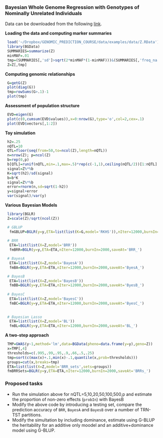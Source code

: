 ### Bayesian Whole Genome Regression with Genotypes of Nominally Unrelated Individuals

Data can be downloaded from the following [link](https://www.dropbox.com/s/8mfk0dh2oj3ch8j/Z.RData?dl=0).

**Loading the data and computing marker summaries**

```R
 load('~/Dropbox/GENOMIC_PREDICTION_COURSE/data/examples/data/Z.RData')
 library(BGData)
 SUMMARIES=summarize(Z)
 minMAF=.01
 tmp=(SUMMARIES[,'sd']>sqrt(2*minMAF*(1-minMAF)))&(SUMMARIES[,'freq_na']<.05)
 Z=Z[,tmp]
```

**Computing genomic relationships**

```R
 G=getG(Z)
 plot(diag(G))
 tmp=rowSums(G>.1)-1 
 plot(tmp)
```


**Assessment of population structure**
```R
 EVD=eigen(G)
 plot(c(0,cumsum(EVD$values)),x=0:nrow(G),type='o',col=2,cex=.1)
 plot(EVD$vectors[,1:2])
```

**Toy simulation**
```R
 h2=.25
 nQTL=10
 QTL=floor(seq(from=50,to=ncol(Z),length=nQTL))
 n=nrow(Z); p=ncol(Z)
 b=rep(0,p)
 b[QTL]=runif(nQTL,min=.1,max=.5)*rep(c(-1,1),ceiling(nQTL/2))[1:nQTL]
 signal=Z%*%b
 K=sqrt(h2)/sd(signal)
 b=b*K
 signal=Z%*%b
 error=rnorm(n,sd=sqrt(1-h2))
 y=signal+error
 var(signal)/var(y)
```

**Various Bayesian Models**
```R
 library(BGLR)
 Z=scale(Z)/sqrt(ncol(Z))

 # GBLUP
  fmGBLUP=BGLR(y=y,ETA=list(list(K=G,model='RKHS')),nIter=12000,burnIn=2000,saveAt='GBLUP_')
 
 # BRR
  ETA=list(list(X=Z,model='BRR'))
  fmBRR=BGLR(y=y,ETA=ETA,nIter=12000,burnIn=2000,saveAt='BRR_')

 # BayesA
  ETA=list(list(X=Z,model='BayesA'))
  fmBA=BGLR(y=y,ETA=ETA,nIter=12000,burnIn=2000,saveAt='ByesA_')

 # BayesB
  ETA=list(list(X=Z,model='BayesB'))
  fmBB=BGLR(y=y,ETA=ETA,nIter=12000,burnIn=2000,saveAt='ByesB_')
  
 # BayesC
  ETA=list(list(X=Z,model='BayesC'))
  fmBC=BGLR(y=y,ETA=ETA,nIter=12000,burnIn=2000,saveAt='ByesC_')
  
  
 # Bayesian Lasso
  ETA=list(list(X=Z,model='BL'))
  fmBL=BGLR(y=y,ETA=ETA,nIter=12000,burnIn=2000,saveAt='BL_')
``` 
**A two-step approach**
```R
 TMP=GWAS(y~1,method='lm',data=BGData(pheno=data.frame(y=y),geno=Z))
 x=TMP[,4]
 thresholds=c(.995,.99,.95,.9,.66,.5,.25)
 tmp=sort(c(max(x)+.1,min(x)-.1,quantile(x,prob=thresholds)))
 groups=cut(x,breaks=tmp)
 ETA=list(list(X=Z,model='BRR_sets',sets=groups))
 fmBRRSets=BGLR(y=y,ETA=ETA,nIter=12000,burnIn=2000,saveAt='BRRs_')
```


### Proposed tasks
 - Run the simulation above for nQTL=5,10,20,50,100,500,p  and estimate the proportion of non-zero effects (`probIn`) with BayesB
 - Modify the above code by introducing a testing set, compare the prediction accuracy of `BRR`, `BayesA` and `BayesB` over a number of TRN-TST partitions.
 - Modify the simultation by including dominance, estimate using G-BLUP the heritability for an additive only moodel and an additive+dominance model using G-BLUP.
